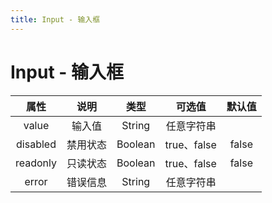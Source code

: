 ```yaml
---
title: Input - 输入框
---
```

# Input - 输入框


<ClientOnly>
<input-demos></input-demos>
<input-bind-demos></input-bind-demos>

</ClientOnly>



|   属性   |   说明   |  类型   |   可选值    | 默认值 |
| :------: | :------: | :-----: | :---------: | :----: |
|  value   |  输入值  | String  | 任意字符串  |        |
| disabled | 禁用状态 | Boolean | true、false | false  |
| readonly | 只读状态 | Boolean | true、false | false  |
|  error   | 错误信息 | String  | 任意字符串  |        |






